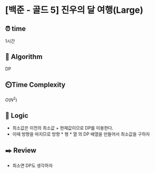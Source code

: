 # [백준 - 골드 5] 진우의 달 여행(Large)
 
## ⏰  **time**
1시간

## :pushpin: **Algorithm**
DP

## ⏲️**Time Complexity**
$O(N^2)$

## :round_pushpin: **Logic**
- 최소값은 이전의 최소값 + 현재값이므로 DP를 이용한다.
- 이때 방향을 따지므로 방향 * 행 * 열 의 DP 배열을 만들어서 최소값을 구하자

## :black_nib: **Review**
- 최소면 DP도 생각하자